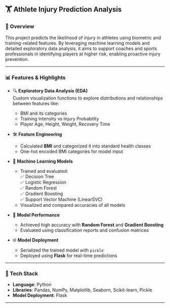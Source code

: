 ## 🏋️ Athlete Injury Prediction Analysis

### 📌 Overview
This project predicts the likelihood of injury in athletes using biometric and training-related features. By leveraging machine learning models and detailed exploratory data analysis, it aims to support coaches and sports professionals in identifying players at higher risk, enabling proactive injury prevention.

---

### 📊 Features & Highlights

- 🔍 **Exploratory Data Analysis (EDA)**  
  Custom visualization functions to explore distributions and relationships between features like:
  - BMI and its categories
  - Training Intensity vs Injury Probability
  - Player Age, Height, Weight, Recovery Time

- 🛠️ **Feature Engineering**
  - Calculated **BMI** and categorized it into standard health classes
  - One-hot encoded BMI categories for model input

- 🤖 **Machine Learning Models**
  - Trained and evaluated:  
    ✅ Decision Tree  
    ✅ Logistic Regression  
    ✅ Random Forest  
    ✅ Gradient Boosting  
    ✅ Support Vector Machine (LinearSVC)  
  - Visualized and compared accuracies of all models

- 🎯 **Model Performance**
  - Achieved high accuracy with **Random Forest** and **Gradient Boosting**
  - Evaluated using classification reports and confusion matrices

- 🌐 **Model Deployment**
  - Serialized the trained model with `pickle`
  - Deployed using **Flask** for real-time predictions

---

### 🧰 Tech Stack

- **Language**: Python  
- **Libraries**: Pandas, NumPy, Matplotlib, Seaborn, Scikit-learn, Pickle  
- **Model Deployment**: Flask

---

